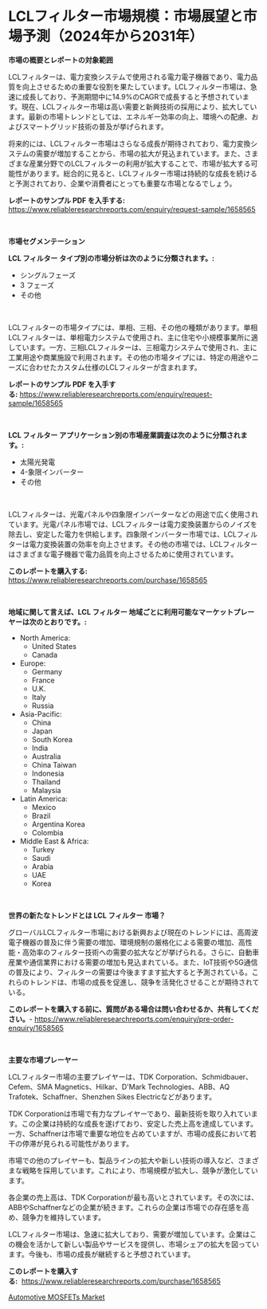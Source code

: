 <p><h1>LCLフィルター市場規模：市場展望と市場予測（2024年から2031年）</h1></p><p><strong>市場の概要とレポートの対象範囲</strong></p>
<p><p>LCLフィルターは、電力変換システムで使用される電力電子機器であり、電力品質を向上させるための重要な役割を果たしています。LCLフィルター市場は、急速に成長しており、予測期間中に14.9%のCAGRで成長すると予想されています。現在、LCLフィルター市場は高い需要と新興技術の採用により、拡大しています。最新の市場トレンドとしては、エネルギー効率の向上、環境への配慮、およびスマートグリッド技術の普及が挙げられます。</p><p>将来的には、LCLフィルター市場はさらなる成長が期待されており、電力変換システムの需要が増加することから、市場の拡大が見込まれています。また、さまざまな産業分野でのLCLフィルターの利用が拡大することで、市場が拡大する可能性があります。総合的に見ると、LCLフィルター市場は持続的な成長を続けると予測されており、企業や消費者にとっても重要な市場となるでしょう。</p></p>
<p><strong>レポートのサンプル PDF を入手する:</strong> <a href="https://www.reliableresearchreports.com/enquiry/request-sample/1658565">https://www.reliableresearchreports.com/enquiry/request-sample/1658565</a></p>
<p>&nbsp;</p>
<p><strong>市場セグメンテーション</strong></p>
<p><strong>LCL フィルター タイプ別の市場分析は次のように分類されます。:</strong></p>
<p><ul><li>シングルフェーズ</li><li>3 フェーズ</li><li>その他</li></ul></p>
<p>&nbsp;</p>
<p><p>LCLフィルターの市場タイプには、単相、三相、その他の種類があります。単相LCLフィルターは、単相電力システムで使用され、主に住宅や小規模事業所に適しています。一方、三相LCLフィルターは、三相電力システムで使用され、主に工業用途や商業施設で利用されます。その他の市場タイプには、特定の用途やニーズに合わせたカスタム仕様のLCLフィルターが含まれます。</p></p>
<p><strong>レポートのサンプル PDF を入手する:</strong>&nbsp;<a href="https://www.reliableresearchreports.com/enquiry/request-sample/1658565">https://www.reliableresearchreports.com/enquiry/request-sample/1658565</a></p>
<p>&nbsp;</p>
<p><strong> LCL フィルター アプリケーション別の市場産業調査は次のように分類されます。:</strong></p>
<p><ul><li>太陽光発電</li><li>4-象限インバーター</li><li>その他</li></ul></p>
<p>&nbsp;</p>
<p><p>LCLフィルターは、光電パネルや四象限インバーターなどの用途で広く使用されています。光電パネル市場では、LCLフィルターは電力変換装置からのノイズを除去し、安定した電力を供給します。四象限インバーター市場では、LCLフィルターは電力変換装置の効率を向上させます。その他の市場では、LCLフィルターはさまざまな電子機器で電力品質を向上させるために使用されています。</p></p>
<p><strong>このレポートを購入する:</strong>&nbsp; <a href="https://www.reliableresearchreports.com/purchase/1658565">https://www.reliableresearchreports.com/purchase/1658565</a></p>
<p>&nbsp;</p>
<p><strong>地域に関して言えば、LCL フィルター 地域ごとに利用可能なマーケットプレーヤーは次のとおりです。:</strong></p>
<p><ul>
    <li>
        North America:
        <ul>
            <li>United States</li>
            <li>Canada</li>
        </ul>
    </li>
    <li>
        Europe:
        <ul>
            <li>Germany</li>
            <li>France</li>
            <li>U.K.</li>
            <li>Italy</li>
            <li>Russia</li>
        </ul>
    </li>
    <li>
        Asia-Pacific:
        <ul>
            <li>China</li>
            <li>Japan</li>
            <li>South Korea</li>
            <li>India</li>
            <li>Australia</li>
            <li>China Taiwan</li>
            <li>Indonesia</li>
            <li>Thailand</li>
            <li>Malaysia</li>
        </ul>
    </li>
    <li>
        Latin America:
        <ul>
            <li>Mexico</li>
            <li>Brazil</li>
            <li>Argentina Korea</li>
            <li>Colombia</li>
        </ul>
    </li>
    <li>
        Middle East & Africa:
        <ul>
            <li>Turkey</li>
            <li>Saudi</li>
            <li>Arabia</li>
            <li>UAE</li>
            <li>Korea</li>
        </ul>
    </li>
    </ul></p>
<p>&nbsp;</p>
<p><strong>世界の新たなトレンドとは LCL フィルター 市場？</strong></p>
<p><p>グローバルLCLフィルター市場における新興および現在のトレンドには、高周波電子機器の普及に伴う需要の増加、環境規制の厳格化による需要の増加、高性能・高効率のフィルター技術への需要の拡大などが挙げられる。さらに、自動車産業や通信業界における需要の増加も見込まれている。また、IoT技術や5G通信の普及により、フィルターの需要は今後ますます拡大すると予測されている。これらのトレンドは、市場の成長を促進し、競争を活発化させることが期待されている。</p></p>
<p><strong>このレポートを購入する前に、質問がある場合は問い合わせるか、共有してください。</strong>- <a href="https://www.reliableresearchreports.com/enquiry/pre-order-enquiry/1658565">https://www.reliableresearchreports.com/enquiry/pre-order-enquiry/1658565</a></p>
<p>&nbsp;</p>
<p><strong>主要な市場プレーヤー</strong></p>
<p><p>LCLフィルター市場の主要プレイヤーは、TDK Corporation、Schmidbauer、Cefem、SMA Magnetics、Hilkar、D'Mark Technologies、ABB、AQ Trafotek、Schaffner、Shenzhen Sikes Electricなどがあります。</p><p>TDK Corporationは市場で有力なプレイヤーであり、最新技術を取り入れています。この企業は持続的な成長を遂げており、安定した売上高を達成しています。一方、Schaffnerは市場で重要な地位を占めていますが、市場の成長において若干の停滞が見られる可能性があります。</p><p>市場での他のプレイヤーも、製品ラインの拡大や新しい技術の導入など、さまざまな戦略を採用しています。これにより、市場規模が拡大し、競争が激化しています。</p><p>各企業の売上高は、TDK Corporationが最も高いとされています。その次には、ABBやSchaffnerなどの企業が続きます。これらの企業は市場での存在感を高め、競争力を維持しています。</p><p>LCLフィルター市場は、急速に拡大しており、需要が増加しています。企業はこの機会を活かして新しい製品やサービスを提供し、市場シェアの拡大を図っています。今後も、市場の成長が継続すると予想されています。</p></p>
<p><strong>このレポートを購入する:</strong>&nbsp;&nbsp;<a href="https://www.reliableresearchreports.com/purchase/1658565">https://www.reliableresearchreports.com/purchase/1658565</a></p>
<p><p><a href="https://github.com/Chiragrp22/Market-Research-Report-List-3/blob/main/automotive-mosfets-market.md">Automotive MOSFETs Market</a></p></p>
